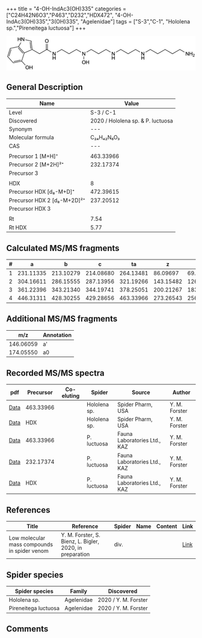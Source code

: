 +++
title = "4-OH-IndAc3(OH)335"
categories = ["C24H42N6O3","P463","D232","HDX472",
"4-OH-IndAc3(OH)335","3(OH)335",
"Agelenidae"]
tags = ["S-3","C-1",
"Hololena sp.","Pireneitega luctuosa"]
+++

![](/img/4-OH-IndAc3(OH)335.png)

## General Description

| Name                       | Value              |
|----------------------------|--------------------|
| Level                      | S-3 / C-1          |
| Discovered                 | 2020 / Hololena sp. & P. luctuosa|
| Synonym                    | ---                |
| Molecular formula          | C₂₄H₄₂N₆O₃                   |
| CAS                        | ---                |
|                            |                    |
| Precursor 1 [M+H]⁺         | 463.33966                    |
| Precursor 2 [M+2H]²⁺       | 232.17374                   |
| Precursor 3                |                    |
|                            |                    |
| HDX                        | 8                   |
| Precursor HDX   [d₈-M+D]⁺   | 472.39615                   |
| Precursor HDX 2 [d₈-M+2D]²⁺ | 237.20512                   |
| Precursor HDX 3            |                    |
|                            |                    |
| Rt                         | 7.54                   |
| Rt HDX                     | 5.77                   |

## Calculated MS/MS fragments

| # | a         | b         | c         | ta        | z         | y         | tz        |
|---|-----------|-----------|-----------|-----------|-----------|-----------|-----------|
| 1 | 231.11335 | 213.10279 | 214.08680 | 264.13481 | 86.09697 | 69.07042 | 103.12352 |
| 2 | 304.16611 | 286.15555 | 287.13956 | 321.19266 | 143.15482 | 126.12827 | 160.18137 |
| 3 | 361.22396 | 343.21340 | 344.19741 | 378.25051 | 200.21267 | 183.18612 | 233.23413 |
| 4 | 446.31311 | 428.30255 | 429.28656 | 463.33966 | 273.26543 | 256.23888 | 290.29198 |

## Additional MS/MS fragments

| m/z | Annotation |
|-----|------------|
| 146.06059    | a'   |
| 174.05550    | a0   |

## Recorded MS/MS spectra

| pdf                                             | Precursor | Co-eluting | Spider      | Source                       | Author        |
|-------------------------------------------------|-----------|------------|-------------|------------------------------|---------------|
| [Data](/pdf/Hololena-sp/463_4-OH-IndAc3(OH)335_Ho-sp.pdf) | 463.33966 |           | Hololena sp. | Spider Pharm, USA | Y. M. Forster |
| [Data](/pdf/Hololena-sp/463_4-OH-IndAc3(OH)335_Ho-sp_HDX.pdf) | HDX |           | Hololena sp. | Spider Pharm, USA | Y. M. Forster |
| [Data](/pdf/P-luctuosa/463_4-OH-IndAc3(OH)335_Pl.pdf) | 463.33966 |           | P. luctuosa | Fauna Laboratories Ltd., KAZ | Y. M. Forster |
| [Data](/pdf/P-luctuosa/463_4-OH-IndAc3(OH)335_Pl_2.pdf) | 232.17374 |           | P. luctuosa | Fauna Laboratories Ltd., KAZ | Y. M. Forster |
| [Data](/pdf/P-luctuosa/463_4-OH-IndAc3(OH)335_Pl_HDX.pdf) | HDX |           | P. luctuosa | Fauna Laboratories Ltd., KAZ | Y. M. Forster |



## References

| Title | Reference | Spider | Name | Content | Link |
|-------|-----------|--------|------|---------|------|
| Low molecular mass compounds in spider venom      | Y. M. Forster, S. Bienz, L. Bigler, 2020, in preparation          | div.       |   |   | [Link](unknown) |

## Spider species

| Spider species     | Family     | Discovered           |
|--------------------|------------|----------------------|
| Hololena sp.       | Agelenidae | 2020 / Y. M. Forster |
| Pireneitega luctuosa | Agelenidae | 2020 / Y. M. Forster |



## Comments
